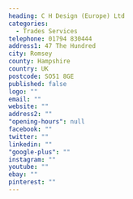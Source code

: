 ```yaml
---
heading: C H Design (Europe) Ltd
categories: 
  - Trades Services
telephone: 01794 830444
address1: 47 The Hundred
city: Romsey
county: Hampshire
country: UK
postcode: SO51 8GE
published: false
logo: ""
email: ""
website: ""
address2: ""
"opening-hours": null
facebook: ""
twitter: ""
linkedin: ""
"google-plus": ""
instagram: ""
youtube: ""
ebay: ""
pinterest: ""
---
```


